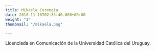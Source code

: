 ```yaml
---
title: Mikaela Corengia
date: 2018-11-18T02:33:46.000+00:00
weight: "1"
thumbnail: "/mikaela.png"

---
```

Licenciada en Comunicación de la Universidad Católica del Uruguay.